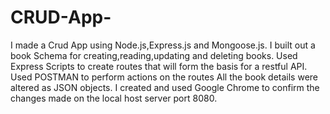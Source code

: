 # CRUD-App-
I made a Crud App using Node.js,Express.js and Mongoose.js. I built out a book Schema for creating,reading,updating and deleting books.  Used Express Scripts to create routes that will form the basis for a restful API.  Used POSTMAN to perform actions on the routes All the book details were altered as JSON objects. I created and used Google Chrome to confirm the changes made on the local host server port 8080. 
